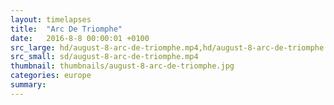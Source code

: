 ```yaml
---
layout: timelapses
title:  "Arc De Triomphe"
date:   2016-8-8 00:00:01 +0100
src_large: hd/august-8-arc-de-triomphe.mp4,hd/august-8-arc-de-triomphe.webm
src_small: sd/august-8-arc-de-triomphe.mp4
thumbnail: thumbnails/august-8-arc-de-triomphe.jpg
categories: europe
summary:
---
```

